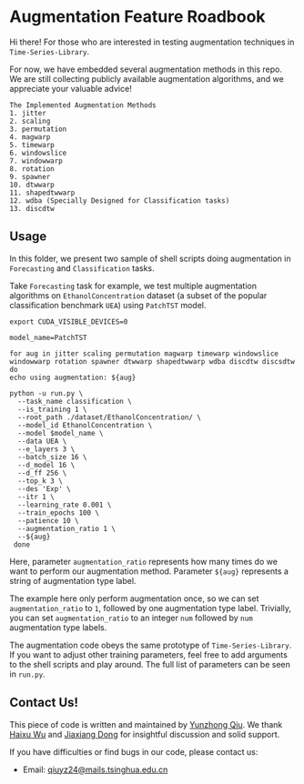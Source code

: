 # Augmentation Feature Roadbook

Hi there! For those who are interested in testing 
augmentation techniques in `Time-Series-Library`.

For now, we have embedded several augmentation methods
in this repo. We are still collecting publicly available 
augmentation algorithms, and we appreciate your valuable
advice!

```
The Implemented Augmentation Methods
1. jitter 
2. scaling 
3. permutation 
4. magwarp 
5. timewarp 
6. windowslice 
7. windowwarp 
8. rotation 
9. spawner 
10. dtwwarp 
11. shapedtwwarp 
12. wdba (Specially Designed for Classification tasks)
13. discdtw
```

## Usage

In this folder, we present two sample of shell scripts 
doing augmentation in `Forecasting` and `Classification`
tasks.

Take `Forecasting` task for example, we test multiple
augmentation algorithms on `EthanolConcentration` dataset
(a subset of the popular classification benchmark `UEA`) 
using `PatchTST` model.

```shell
export CUDA_VISIBLE_DEVICES=0

model_name=PatchTST

for aug in jitter scaling permutation magwarp timewarp windowslice windowwarp rotation spawner dtwwarp shapedtwwarp wdba discdtw discsdtw
do
echo using augmentation: ${aug}

python -u run.py \
  --task_name classification \
  --is_training 1 \
  --root_path ./dataset/EthanolConcentration/ \
  --model_id EthanolConcentration \
  --model $model_name \
  --data UEA \
  --e_layers 3 \
  --batch_size 16 \
  --d_model 16 \
  --d_ff 256 \
  --top_k 3 \
  --des 'Exp' \
  --itr 1 \
  --learning_rate 0.001 \
  --train_epochs 100 \
  --patience 10 \
  --augmentation_ratio 1 \
  --${aug}
 done
```

Here, parameter `augmentation_ratio` represents how many
times do we want to perform our augmentation method.
Parameter `${aug}` represents a string of augmentation
type label. 

The example here only perform augmentation once, so we
can set `augmentation_ratio` to `1`, followed by one
augmentation type label. Trivially, you can set 
`augmentation_ratio` to an integer `num` followed by 
`num` augmentation type labels.

The augmentation code obeys the same prototype of 
`Time-Series-Library`. If you want to adjust other 
training parameters, feel free to add arguments to the
shell scripts and play around. The full list of parameters
can be seen in `run.py`.

## Contact Us!

This piece of code is written and maintained by 
[Yunzhong Qiu](https://github.com/DigitalLifeYZQiu). 
We thank [Haixu Wu](https://github.com/wuhaixu2016) and
[Jiaxiang Dong](https://github.com/dongjiaxiang) for 
insightful discussion and solid support.

If you have difficulties or find bugs in our code, please
contact us:
- Email: qiuyz24@mails.tsinghua.edu.cn